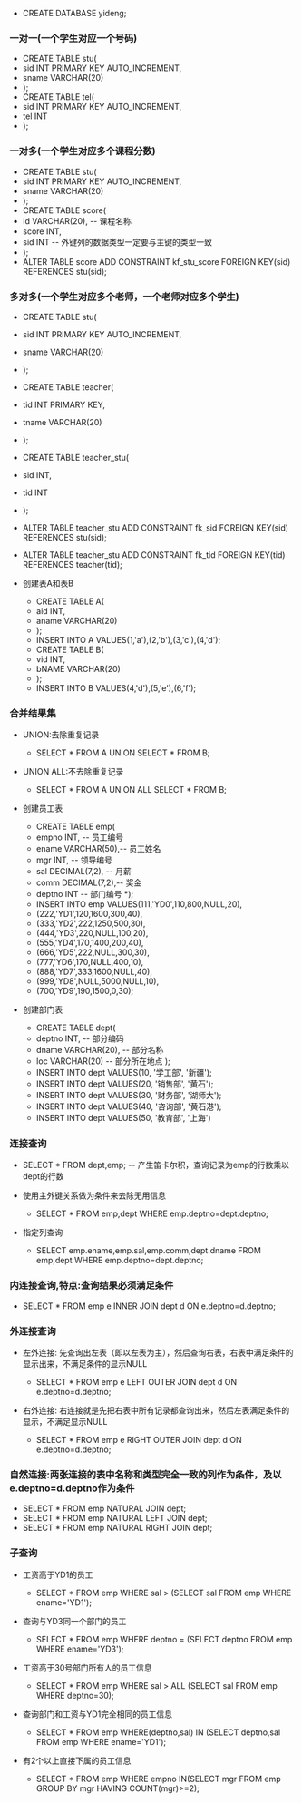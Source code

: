* CREATE DATABASE yideng;

### 一对一(一个学生对应一个号码)
   * CREATE TABLE stu(
   * 	sid INT PRIMARY KEY AUTO_INCREMENT,
   * 	sname VARCHAR(20)
   * );
   * CREATE TABLE tel(
   * 	sid INT PRIMARY KEY AUTO_INCREMENT,
   * 	tel INT
   * );
### 一对多(一个学生对应多个课程分数)
   * CREATE TABLE stu(
   * 	sid INT PRIMARY KEY AUTO_INCREMENT,
   *	sname VARCHAR(20)
   * );
   * CREATE TABLE score(
   * 	id VARCHAR(20), -- 课程名称
   * 	score INT,
   * 	sid INT -- 外键列的数据类型一定要与主键的类型一致
   * );
   * ALTER TABLE score ADD CONSTRAINT kf_stu_score FOREIGN KEY(sid) REFERENCES stu(sid);

### 多对多(一个学生对应多个老师，一个老师对应多个学生)
   * CREATE TABLE stu(
   * 	sid INT PRIMARY KEY AUTO_INCREMENT,
   * 	sname VARCHAR(20)
   * );
   * CREATE TABLE teacher(
   * 	tid INT PRIMARY KEY,
   * 	tname VARCHAR(20)
   * );
   * CREATE TABLE teacher_stu(
   * 	sid INT,
   * 	tid INT 
   * );
   * ALTER TABLE teacher_stu ADD CONSTRAINT fk_sid FOREIGN KEY(sid) REFERENCES stu(sid);
   * ALTER TABLE teacher_stu ADD CONSTRAINT fk_tid FOREIGN KEY(tid) REFERENCES teacher(tid);

* 创建表A和表B
   * CREATE TABLE A(
   * 	aid INT,
   * 	aname VARCHAR(20)
   * );
   * INSERT INTO A VALUES(1,'a'),(2,'b'),(3,'c'),(4,'d');
   * CREATE TABLE B(
   * 	vid INT,
   * 	bNAME VARCHAR(20)
   * );
   * INSERT INTO B VALUES(4,'d'),(5,'e'),(6,'f');
### 合并结果集
* UNION:去除重复记录
   * SELECT * FROM A UNION SELECT * FROM B;
* UNION ALL:不去除重复记录
   * SELECT * FROM A UNION ALL SELECT * FROM B;

* 创建员工表
   * CREATE TABLE emp(
   *  empno INT,	  -- 员工编号
   *  ename VARCHAR(50),-- 员工姓名
   *  mgr INT,	  -- 领导编号
   *  sal DECIMAL(7,2), -- 月薪
   *  comm DECIMAL(7,2),-- 奖金
   *  deptno INT  	  -- 部门编号
   *);
   * INSERT INTO emp VALUES(111,'YD0',110,800,NULL,20),
   * (222,'YD1',120,1600,300,40),
   * (333,'YD2',222,1250,500,30),
   * (444,'YD3',220,NULL,100,20),
   * (555,'YD4',170,1400,200,40),
   * (666,'YD5',222,NULL,300,30),
   * (777,'YD6',170,NULL,400,10),
   * (888,'YD7',333,1600,NULL,40),
   * (999,'YD8',NULL,5000,NULL,10),
   * (700,'YD9',190,1500,0,30);

* 创建部门表
   * CREATE TABLE dept(
   * 	deptno		INT, 		-- 部分编码
   * 	dname		VARCHAR(20),	-- 部分名称
   * 	loc		VARCHAR(20)	-- 部分所在地点
);
   * INSERT INTO dept VALUES(10, '学工部', '新疆');
   * INSERT INTO dept VALUES(20, '销售部', '黄石');
   * INSERT INTO dept VALUES(30, '财务部', '湖师大');
   * INSERT INTO dept VALUES(40, '咨询部', '黄石港');
   * INSERT INTO dept VALUES(50, '教育部', '上海')
### 连接查询
   * SELECT * FROM dept,emp; -- 产生笛卡尔积，查询记录为emp的行数乘以dept的行数

* 使用主外键关系做为条件来去除无用信息
   * SELECT * FROM emp,dept WHERE emp.deptno=dept.deptno;

* 指定列查询
   * SELECT emp.ename,emp.sal,emp.comm,dept.dname FROM emp,dept WHERE emp.deptno=dept.deptno;

### 内连接查询,特点:查询结果必须满足条件

   * SELECT * FROM emp e INNER JOIN dept d ON e.deptno=d.deptno; 

### 外连接查询
* 左外连接: 先查询出左表（即以左表为主），然后查询右表，右表中满足条件的显示出来，不满足条件的显示NULL
   * SELECT * FROM  emp e LEFT OUTER JOIN dept d ON e.deptno=d.deptno;

* 右外连接: 右连接就是先把右表中所有记录都查询出来，然后左表满足条件的显示，不满足显示NULL
   * SELECT * FROM emp e RIGHT OUTER JOIN dept d ON e.deptno=d.deptno;

### 自然连接:两张连接的表中名称和类型完全一致的列作为条件，及以e.deptno=d.deptno作为条件
   * SELECT * FROM emp NATURAL JOIN dept;
   * SELECT * FROM emp NATURAL LEFT JOIN dept;
   * SELECT * FROM emp NATURAL RIGHT JOIN dept;

### 子查询

* 工资高于YD1的员工
   * SELECT * FROM emp WHERE sal > (SELECT sal FROM emp WHERE ename='YD1');

* 查询与YD3同一个部门的员工
   * SELECT * FROM emp WHERE deptno = (SELECT deptno FROM emp WHERE ename='YD3');

* 工资高于30号部门所有人的员工信息
   * SELECT * FROM emp WHERE sal > ALL (SELECT sal FROM emp WHERE deptno=30);

* 查询部门和工资与YD1完全相同的员工信息
   * SELECT * FROM emp WHERE(deptno,sal) IN (SELECT deptno,sal FROM emp WHERE ename='YD1');

* 有2个以上直接下属的员工信息
   * SELECT * FROM emp WHERE empno IN(SELECT mgr FROM emp GROUP BY mgr HAVING COUNT(mgr)>=2);
